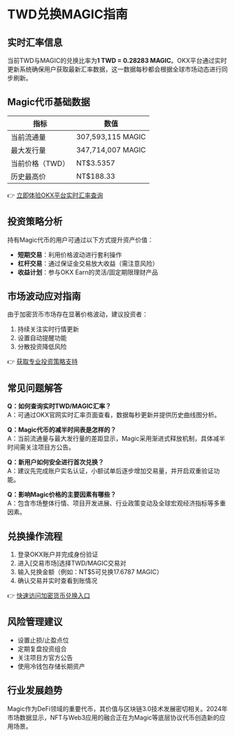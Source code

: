 # TWD兑换MAGIC指南

## 实时汇率信息
当前TWD与MAGIC的兑换比率为**1 TWD = 0.28283 MAGIC**。OKX平台通过实时更新系统确保用户获取最新汇率数据，这一数据每秒都会根据全球市场动态进行同步刷新。

## Magic代币基础数据
| 指标                | 数值                  |
|---------------------|-----------------------|
| 当前流通量          | 307,593,115 MAGIC     |
| 最大发行量          | 347,714,007 MAGIC     |
| 当前价格（TWD）     | NT$3.5357             |
| 历史最高价          | NT$188.33             |

👉 [立即体验OKX平台实时汇率查询](https://bit.ly/okx_welcome)

## 投资策略分析
持有Magic代币的用户可通过以下方式提升资产价值：
- **短期交易**：利用价格波动进行套利操作
- **杠杆交易**：通过保证金交易放大收益（需注意风险）
- **收益计划**：参与OKX Earn的灵活/固定期限理财产品

## 市场波动应对指南
由于加密货币市场存在显著价格波动，建议投资者：
1. 持续关注实时行情更新
2. 设置自动提醒功能
3. 分散投资降低风险

👉 [获取专业投资策略支持](https://bit.ly/okx_welcome)

## 常见问题解答
**Q：如何查询实时TWD/MAGIC汇率？**  
A：可通过OKX官网实时汇率页面查看，数据每秒更新并提供历史曲线图分析。

**Q：Magic代币的减半时间表是怎样的？**  
A：当前流通量与最大发行量的差距显示，Magic采用渐进式释放机制，具体减半时间需关注项目方公告。

**Q：新用户如何安全进行首次兑换？**  
A：建议先完成账户实名认证，小额试单后逐步增加交易量，并开启双重验证功能。

**Q：影响Magic价格的主要因素有哪些？**  
A：包含市场整体行情、项目开发进展、行业政策变动及全球宏观经济指标等多重因素。

## 兑换操作流程
1. 登录OKX账户并完成身份验证
2. 进入[交易市场]选择TWD/MAGIC交易对
3. 输入兑换金额（例如：NT$5可兑换17.6787 MAGIC）
4. 确认交易并实时查看到账情况

👉 [快速访问加密货币兑换入口](https://bit.ly/okx_welcome)

## 风险管理建议
- 设置止损/止盈点位
- 定期复盘投资组合
- 关注项目方官方公告
- 使用冷钱包存储长期资产

## 行业发展趋势
Magic作为DeFi领域的重要代币，其价值与区块链3.0技术发展密切相关。2024年市场数据显示，NFT与Web3应用的融合正在为Magic等底层协议代币创造新的应用场景。